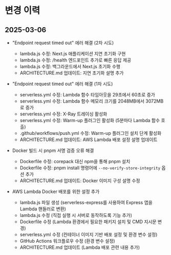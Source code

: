 # 변경 이력

## 2025-03-06
- "Endpoint request timed out" 에러 해결 (2차 시도)
  - lambda.js 수정: Next.js 애플리케이션 지연 초기화 구현
  - lambda.js 수정: /health 엔드포인트 추가로 빠른 응답 제공
  - lambda.js 수정: 백그라운드에서 Next.js 초기화 수행
  - ARCHITECTURE.md 업데이트: 지연 초기화 설명 추가

- "Endpoint request timed out" 에러 해결 (1차 시도)
  - serverless.yml 수정: Lambda 함수 타임아웃을 29초에서 60초로 증가
  - serverless.yml 수정: Lambda 함수 메모리 크기를 2048MB에서 3072MB로 증가
  - serverless.yml 수정: X-Ray 트레이싱 활성화
  - serverless.yml 수정: Warm-up 플러그인 활성화 (5분마다 Lambda 함수 호출)
  - .github/workflows/push.yml 수정: Warm-up 플러그인 설치 단계 활성화
  - ARCHITECTURE.md 업데이트: AWS Lambda 배포 설정 설명 업데이트

- Docker 빌드 시 pnpm 서명 검증 오류 해결
  - Dockerfile 수정: corepack 대신 npm을 통해 pnpm 설치
  - Dockerfile 수정: pnpm install 명령어에 `--no-verify-store-integrity` 옵션 추가
  - ARCHITECTURE.md 업데이트: Docker 이미지 구성 설명 수정

- AWS Lambda Docker 배포를 위한 설정 추가
  - lambda.js 파일 생성 (serverless-express를 사용하여 Express 앱을 Lambda 핸들러로 변환)
  - lambda.js 수정 (직접 실행 시 서버로 동작하도록 기능 추가)
  - Dockerfile 수정 (Lambda 환경에서 필요한 패키지 설치 및 CMD 지시문 변경)
  - serverless.yml 수정 (컨테이너 이미지 기반 배포 설정 및 환경 변수 설정)
  - GitHub Actions 워크플로우 수정 (환경 변수 설정)
  - ARCHITECTURE.md 업데이트 (Lambda 배포 관련 내용 추가)
